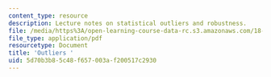 ```yaml
---
content_type: resource
description: Lecture notes on statistical outliers and robustness.
file: /media/https%3A/open-learning-course-data-rc.s3.amazonaws.com/18-465-topics-in-statistics-nonparametrics-and-robustness-spring-2005/5d70b3b85c48f657003af200517c2930_outliers.pdf
file_type: application/pdf
resourcetype: Document
title: 'Outliers '
uid: 5d70b3b8-5c48-f657-003a-f200517c2930
---
```

